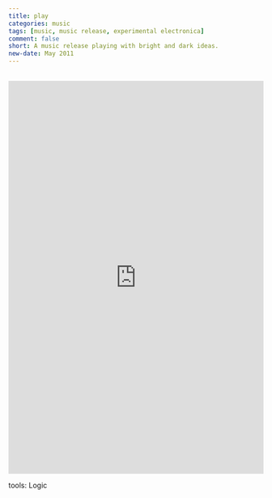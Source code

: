 ```yaml
---
title: play
categories: music
tags: [music, music release, experimental electronica]
comment: false
short: A music release playing with bright and dark ideas.
new-date: May 2011
---
```

<br>
 <div style="max-width: 700px;"><div style="left: 0; width: 100%; height: 0; position: relative; padding-bottom: 100%; padding-top: 271px;"><iframe src="https://bandcamp.com/EmbeddedPlayer/album=943097449/size=large/bgcol=ffffff/linkcol=0687f5/transparent=true//" style="border: 0; top: 0; left: 0; width: 100%; height: 100%; position: absolute;" allowfullscreen scrolling="no"></iframe></div></div>

tools: Logic
